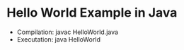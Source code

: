 # Hello World Example in Java

* Compilation: javac HelloWorld.java
* Executation: java HelloWorld 
